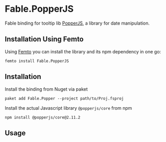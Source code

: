 # Fable.PopperJS

Fable binding for tooltip lib [PopperJS](https://popper.js.org/), a library for date manipulation.


## Installation Using Femto
Using [Femto](https://github.com/Zaid-Ajaj/Femto) you can install the library and its npm dependency in one go:
```
femto install Fable.PopperJS
```

## Installation
Install the binding from Nuget via paket
```
paket add Fable.Popper --project path/to/Proj.fsproj
```

Install the actual Javascript library `@popperjs/core` from npm
```
npm install @popperjs/core@2.11.2
```

## Usage


